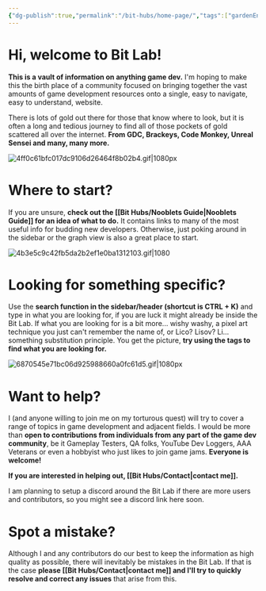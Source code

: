```yaml
---
{"dg-publish":true,"permalink":"/bit-hubs/home-page/","tags":["gardenEntry"]}
---
```


# Hi, welcome to Bit Lab!

**This is a vault of information on anything game dev.** I'm hoping to make this the birth place of a community focused on bringing together the vast amounts of game development resources onto a single, easy to navigate, easy to understand, website.

There is lots of gold out there for those that know where to look, but it is often a long and tedious journey to find all of those pockets of gold scattered all over the internet. **From GDC, Brackeys, Code Monkey, Unreal Sensei and many, many more.**

![4ff0c61bfc017dc9106d26464f8b02b4.gif|1080px](/img/user/_Bit%20Lab%20Organisation/Images/4ff0c61bfc017dc9106d26464f8b02b4.gif)

# Where to start?

If you are unsure, **check out the [[Bit Hubs/Nooblets Guide\|Nooblets Guide]] for an idea of what to do.** It contains links to many of the most useful info for budding new developers. Otherwise, just poking around in the sidebar or the graph view is also a great place to start.

![4b3e5c9c42fb5da2b2ef1e0ba1312103.gif|1080](/img/user/_Bit%20Lab%20Organisation/Images/4b3e5c9c42fb5da2b2ef1e0ba1312103.gif)

# Looking for something specific?

Use the **search function in the sidebar/header (shortcut is CTRL + K)** and type in what you are looking for, if you are luck it might already be inside the Bit Lab. If what you are looking for is a bit more... wishy washy, a pixel art technique you just can't remember the name of, or Lico? Lisov? Li... something substitution principle. You get the picture, **try using the tags to find what you are looking for.** 

![6870545e71bc06d925988660a0fc61d5.gif|1080px](/img/user/_Bit%20Lab%20Organisation/Images/6870545e71bc06d925988660a0fc61d5.gif)

# Want to help?

I (and anyone willing to join me on my torturous quest) will try to cover a range of topics in game development and adjacent fields. I would be more than **open to contributions from individuals from any part of the game dev community**, be it Gameplay Testers, QA folks, YouTube Dev Loggers, AAA Veterans or even a hobbyist who just likes to join game jams. **Everyone is welcome!**

**If you are interested in helping out, [[Bit Hubs/Contact\|contact me]].** 

I am planning to setup a discord around the Bit Lab if there are more users and contributors, so you might see a discord link here soon.
# Spot a mistake?

Although I and any contributors do our best to keep the information as high quality as possible, there will inevitably be mistakes in the Bit Lab. If that is the case **please [[Bit Hubs/Contact\|contact me]] and I'll try to quickly resolve and correct any issues** that arise from this.